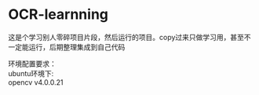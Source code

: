 # OCR-learnning
这是个学习别人零碎项目片段，然后运行的项目。copy过来只做学习用，甚至不一定能运行，后期整理集成到自己代码

环境配置要求：  
ubuntu环境下:  
opencv v4.0.0.21
